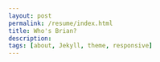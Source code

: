 ```yaml
---
layout: post
permalink: /resume/index.html
title: Who's Brian?
description: 
tags: [about, Jekyll, theme, responsive]
---
```


